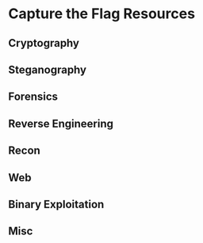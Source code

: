 # Capture the Flag Resources

## Cryptography

## Steganography

## Forensics

## Reverse Engineering

## Recon

## Web

## Binary Exploitation

## Misc
